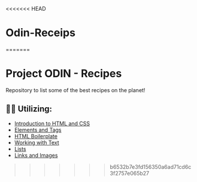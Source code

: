 <<<<<<< HEAD
# Odin-Receips
=======
# Project ODIN - Recipes

Repository to list some of the best recipes on the planet!

## 🧑‍🍳 Utilizing:
- [Introduction to HTML and CSS](https://www.theodinproject.com/lessons/foundations-introduction-to-html-and-css)
- [Elements and Tags](https://www.theodinproject.com/lessons/foundations-elements-and-tags)
- [HTML Boilerplate](https://www.theodinproject.com/lessons/foundations-html-boilerplate)
- [Working with Text](https://www.theodinproject.com/lessons/foundations-working-with-text)
- [Lists](https://www.theodinproject.com/lessons/foundations-lists)
- [Links and Images](https://www.theodinproject.com/lessons/foundations-links-and-images)
>>>>>>> b6532b7e3fd156350a6ad71cd6c3f2757e065b27
